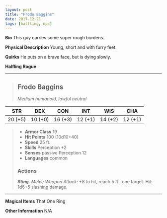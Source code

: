 ```yaml
---
layout: post
title: "Frodo Baggins"
date: 2017-12-21
tags: [halfling, npc]
---
```


**Bio** This guy carries some super rough burdens.

**Physical Description** Young, short and with furry feet.

**Quirks** He puts on a brave face, but is dying slowly.

**Halfling Rogue**

---
> ## Frodo Baggins
>*Medium humanoid, lawful neutral*

|STR|DEX|CON|INT|WIS|CHA|
|:---:|:---:|:---:|:---:|:---:|:---:|
|20 (+5)|10 (+0)|16 (+3)|12 (+1)|14 (+2)|12 (+1)|

> - **Armor Class** 19
> - **Hit Points** 100 (10d10+40)
> - **Speed** 25 ft.
> - **Skills** Perception +2
> - **Senses** passive Perception 12
> - **Languages** common
>
> ### Actions 
> ***Sting.*** *Melee Weapon Attack:* +8 to hit, reach 5 ft., one target. Hit: 1d6+5 slashing damage.  

---

**Magical Items** That One Ring

**Other Information** N/A